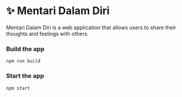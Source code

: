 # ✨ Mentari Dalam Diri

Mentari Dalam Diri is a web application that allows users to share their thoughts and feelings with others.

### Build the app

```shell
npm run build
```

### Start the app

```shell
npm start
```
